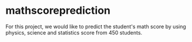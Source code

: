 # mathscoreprediction
For this project, we would like to predict the student's math score by using physics, science and statistics score from 450 students.
